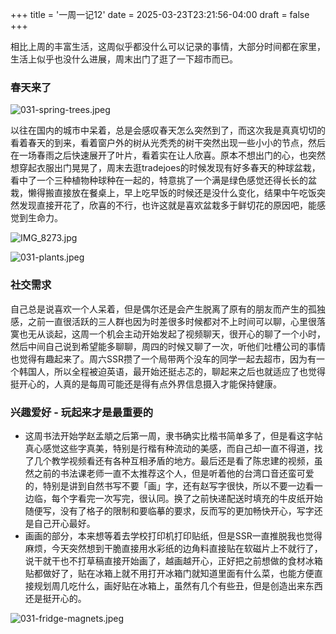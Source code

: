 +++
title = '一周一记12'
date = 2025-03-23T23:21:56-04:00
draft = false
+++



相比上周的丰富生活，这周似乎都没什么可以记录的事情，大部分时间都在家里，生活上似乎也没什么进展，周末出门了逛了一下超市而已。

### 春天来了

![031-spring-trees.jpeg](/images/031-spring-trees.jpeg)

以往在国内的城市中呆着，总是会感叹春天怎么突然到了，而这次我是真真切切的看着春天的到来，看着窗户外的树从光秃秃的树干突然出现一些小小的节点，然后在一场春雨之后快速展开了叶片，看着实在让人欣喜。原本不想出门的心，也突然想穿起衣服出门晃晃了，周末去逛tradejoes的时候发现有好多春天的种球盆栽，看中了一个三种植物种球种在一起的，特意挑了一个满是绿色感觉还得长长的盆栽，懒得搬直接放在餐桌上，早上吃早饭的时候还是没什么变化，结果中午吃饭突然发现直接开花了，欣喜的不行，也许这就是喜欢盆栽多于鲜切花的原因吧，能感觉到生命力。

![IMG_8273.jpg](/images/IMG_8273.jpg)

![031-plants.jpeg](/images/031-plants.jpeg)

### 社交需求

自己总是说喜欢一个人呆着，但是偶尔还是会产生脱离了原有的朋友而产生的孤独感，之前一直很活跃的三人群也因为时差很多时候都对不上时间可以聊，心里很落寞也无从谈起，这周一个机会主动开始发起了视频聊天，很开心的聊了一个小时，然后中间自己说到希望能多聊聊，周四的时候又聊了一次，听他们吐槽公司的事情也觉得有趣起来了。周六SSR攒了一个局带两个没车的同学一起去超市，因为有一个韩国人，所以全程被迫英语，最开始还挺忐忑的，聊起来之后也就适应了也觉得挺开心的，人真的是每周可能还是得有点外界信息摄入才能保持健康。

### 兴趣爱好 - 玩起来才是最重要的

- 这周书法开始学赵孟頫之后第一周，隶书确实比楷书简单多了，但是看这字帖真心感觉这些字真美，特别是行楷有种流动的美感，而自己却一直不得道，找了几个教学视频看还有各种互相矛盾的地方。最后还是看了陈忠建的视频，虽然之前的书法课老师一直不太推荐这个人，但是听着他的台湾口音还蛮可爱的，特别是讲到自然书写不要「画」字，还有赵写字很快，所以不要一边看一边临，每个字看完一次写完，很认同。换了之前快递配送时填充的牛皮纸开始随便写，没有了格子的限制和要临摹的要求，反而写的更加畅快开心，写字还是自己开心最好。
- 画画的部分，本来想等着去学校打印机打印贴纸，但是SSR一直推脱我也觉得麻烦，今天突然想到干脆直接用水彩纸的边角料直接贴在软磁片上不就行了，说干就干也不打草稿直接开始画了，越画越开心，正好把之前想做的食材冰箱贴都做好了，贴在冰箱上就不用打开冰箱门就知道里面有什么菜，也能方便直接规划周几吃什么，画好贴在冰箱上，虽然有几个有些丑，但是创造出来东西还是挺开心的。

![031-fridge-magnets.jpeg](/images/031-fridge-magnets.jpeg)